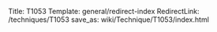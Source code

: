 Title: T1053
Template: general/redirect-index
RedirectLink: /techniques/T1053
save_as: wiki/Technique/T1053/index.html